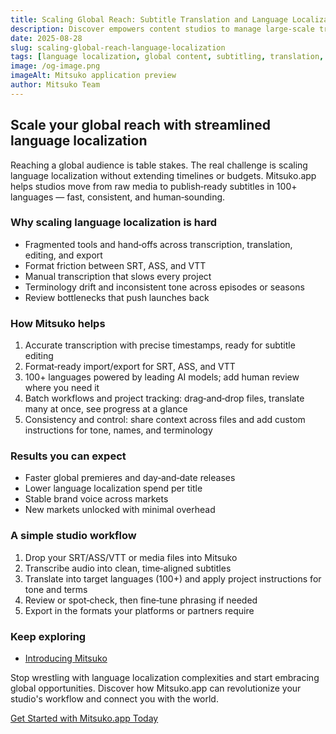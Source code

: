 ```yaml
---
title: Scaling Global Reach: Subtitle Translation and Language Localization
description: Discover empowers content studios to manage large-scale translation and subtitling, unlocking global audiences with efficiency and quality.
date: 2025-08-28
slug: scaling-global-reach-language-localization
tags: [language localization, global content, subtitling, translation, studio tools, Mitsuko]
image: /og-image.png
imageAlt: Mitsuko application preview
author: Mitsuko Team
---
```


## Scale your global reach with streamlined language localization

Reaching a global audience is table stakes. The real challenge is scaling language localization without extending timelines or budgets. Mitsuko.app helps studios move from raw media to publish‑ready subtitles in 100+ languages — fast, consistent, and human‑sounding.

### Why scaling language localization is hard

- Fragmented tools and hand‑offs across transcription, translation, editing, and export
- Format friction between SRT, ASS, and VTT
- Manual transcription that slows every project
- Terminology drift and inconsistent tone across episodes or seasons
- Review bottlenecks that push launches back

### How Mitsuko helps

1. Accurate transcription with precise timestamps, ready for subtitle editing
2. Format‑ready import/export for SRT, ASS, and VTT
3. 100+ languages powered by leading AI models; add human review where you need it
4. Batch workflows and project tracking: drag‑and‑drop files, translate many at once, see progress at a glance
5. Consistency and control: share context across files and add custom instructions for tone, names, and terminology

### Results you can expect

- Faster global premieres and day‑and‑date releases
- Lower language localization spend per title
- Stable brand voice across markets
- New markets unlocked with minimal overhead

### A simple studio workflow

1. Drop your SRT/ASS/VTT or media files into Mitsuko
2. Transcribe audio into clean, time‑aligned subtitles
3. Translate into target languages (100+) and apply project instructions for tone and terms
4. Review or spot‑check, then fine‑tune phrasing if needed
5. Export in the formats your platforms or partners require

### Keep exploring

- [Introducing Mitsuko](/blog/introducing-mitsuko-blog)

Stop wrestling with language localization complexities and start embracing global opportunities. Discover how Mitsuko.app can revolutionize your studio's workflow and connect you with the world.

[Get Started with Mitsuko.app Today](/)
